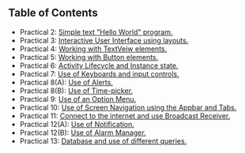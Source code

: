## Table of Contents
- Practical 2: [Simple text "Hello World" program.](https://github.com/pracs123/android/tree/main/HelloWorld2)
- Practical 3: [Interactive User Interface using layouts.](https://github.com/pracs123/android/tree/main/prac3)
- Practical 4: [Working with TextVeiw elements.](https://github.com/pracs123/android/tree/main/LoginPage)
- Practical 5: [Working with Button elements.](https://github.com/pracs123/android/tree/main/buttons)
- Practical 6: [Activity Lifecycle and Instance state.](https://github.com/pracs123/android/tree/main/Lifecycle)
- Practical 7: [Use of Keyboards and input controls.](https://github.com/pracs123/android/tree/main/Keyboard)
- Practical 8(A): [Use of Alerts.](https://github.com/pracs123/android/tree/main/Alert)
- Practical 8(B): [Use of Time-picker.](https://github.com/pracs123/android/tree/main/TimePicker)
- Practical 9: [Use of an Option Menu.](https://github.com/pracs123/android/tree/main/OptionMenu)
- Practical 10: [Use of Screen Navigation using the Appbar and Tabs.](https://github.com/pracs123/android/tree/main/ScreenNavigation)
- Practical 11: [Connect to the internet and use Broadcast Receiver.](https://github.com/pracs123/android/tree/main/Internet)
- Practical 12(A): [Use of Notification.](https://github.com/pracs123/android/tree/main/Notification)
- Practical 12(B): [Use of Alarm Manager.](https://github.com/pracs123/android/tree/main/AlarmManager)
- Practical 13: [Database and use of different queries.](https://github.com/pracs123/android/tree/main/Database)

